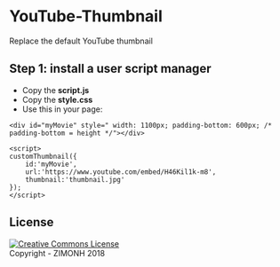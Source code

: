 # YouTube-Thumbnail
Replace the default YouTube thumbnail

## Step 1: install a user script manager
- Copy the __script.js__
- Copy the __style.css__
- Use this in your page:
```
<div id="myMovie" style=" width: 1100px; padding-bottom: 600px; /* padding-bottom = height */"></div>

<script>
customThumbnail({
	id:'myMovie',
	url:'https://www.youtube.com/embed/H46Kil1k-m8',
	thumbnail:'thumbnail.jpg'
});
</script>
```

## License
<a rel="license" href="http://creativecommons.org/licenses/by-nc-sa/4.0/"><img alt="Creative Commons License" style="border-width:0" src="https://i.creativecommons.org/l/by-nc-sa/4.0/88x31.png" /></a><br>
Copyright - ZIMONH 2018
